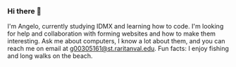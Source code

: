 ### Hi there 👋

I'm Angelo, currently studying IDMX and learning how to code. I'm looking for help and collaboration with forming websites and how to make them interesting. Ask me about computers, I know a lot about them, and you can reach me on email at g00305161@st.raritanval.edu. Fun facts: I enjoy fishing and long walks on the beach.
